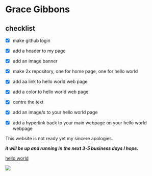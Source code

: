 # Grace Gibbons

## checklist

- [x] make github login

- [x] add a header to my page

- [x] add an image banner
      
- [x] make 2x repository, one for home page, one for hello world

- [x] add aa link to hello world web page

- [x] add a color to hello world web page

- [x] centre the text
      
- [x] add an image/s to your hello world page
      
- [x] add a hyperlink back to your main webpage on your hello world webpage




This website is not ready yet my sincere apologies.

***it will be up and running in the next 3-5 business days I hope.***



[hello world](https://gibbons07.github.io/hellloworld)


![](https://encrypted-tbn0.gstatic.com/images?q=tbn:ANd9GcQLHmBiiht7VVc2vBc2UjS-Zq_JDrhdqnINKg&usqp=CAU)





